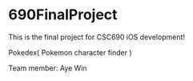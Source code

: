 # 690FinalProject
This is the final project for CSC690 iOS development!

Pokedex( Pokemon character finder ) 

Team member: Aye Win
